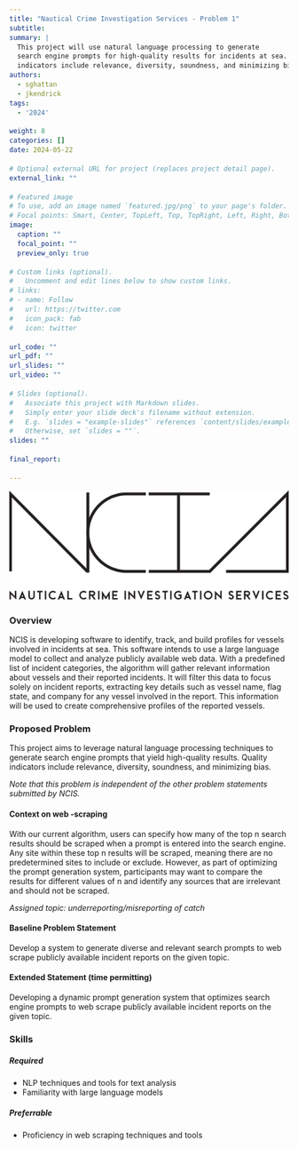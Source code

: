 ```yaml
---
title: "Nautical Crime Investigation Services - Problem 1"
subtitle:
summary: |
  This project will use natural language processing to generate
  search engine prompts for high-quality results for incidents at sea. Quality
  indicators include relevance, diversity, soundness, and minimizing bias.
authors:
  - sghattan
  - jkendrick
tags:
  - '2024'

weight: 8
categories: []
date: 2024-05-22

# Optional external URL for project (replaces project detail page).
external_link: ""

# Featured image
# To use, add an image named `featured.jpg/png` to your page's folder.
# Focal points: Smart, Center, TopLeft, Top, TopRight, Left, Right, BottomLeft, Bottom, BottomRight.
image:
  caption: ""
  focal_point: ""
  preview_only: true

# Custom links (optional).
#   Uncomment and edit lines below to show custom links.
# links:
# - name: Follow
#   url: https://twitter.com
#   icon_pack: fab
#   icon: twitter

url_code: ""
url_pdf: ""
url_slides: ""
url_video: ""

# Slides (optional).
#   Associate this project with Markdown slides.
#   Simply enter your slide deck's filename without extension.
#   E.g. `slides = "example-slides"` references `content/slides/example-slides.md`.
#   Otherwise, set `slides = ""`.
slides: ""

final_report:

---
```

![](NCISLogo.svg)
### Overview
NCIS is developing software to identify, track, and build profiles for vessels
involved in incidents at sea. This software intends to use a large language
model to collect and analyze publicly available web data. With a predefined
list of incident categories, the algorithm will gather relevant information
about vessels and their reported incidents. It will filter this data to focus
solely on incident reports, extracting key details such as vessel name, flag
state, and company for any vessel involved in the report. This information will
be used to create comprehensive profiles of the reported vessels.

### Proposed Problem
This project aims to leverage natural language processing techniques to generate
search engine prompts that yield high-quality results. Quality indicators
include relevance, diversity, soundness, and minimizing bias.

_Note that this problem is independent of the other problem statements
submitted by NCIS._


#### Context on web -scraping
With our current algorithm, users can specify how many of the top n search
results should be scraped when a prompt is entered into the search engine. Any
site within these top n results will be scraped, meaning there are no
predetermined sites to include or exclude. However, as part of optimizing the
prompt generation system, participants may want to compare the results for
different values of n and identify any sources that are irrelevant and should
not be scraped.

_Assigned topic: underreporting/misreporting of catch_

#### Baseline Problem Statement
Develop a system to generate diverse and relevant search prompts to web scrape publicly available incident reports on the given topic. 

#### Extended Statement (time permitting)
Developing a dynamic prompt generation system that optimizes search engine prompts to web scrape publicly available incident reports on the given topic.

### Skills
##### Required
  * NLP techniques and tools for text analysis
  * Familiarity with large language models
##### Preferrable
  * Proficiency in web scraping techniques and tools


